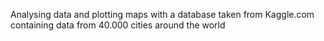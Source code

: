 Analysing data and plotting maps with a database taken from Kaggle.com containing data from 40.000 cities around the world
